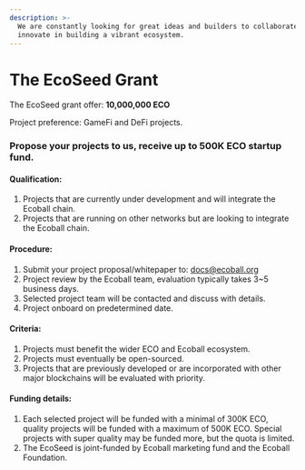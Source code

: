 ```yaml
---
description: >-
  We are constantly looking for great ideas and builders to collaborate and
  innovate in building a vibrant ecosystem.
---
```


# The EcoSeed Grant

The EcoSeed grant offer: **10,000,000 ECO**

Project preference: GameFi and DeFi projects.



### Propose your projects to us, receive up to 500K ECO startup fund.

&#x20;

#### Qualification:

1. Projects that are currently under development and will integrate the Ecoball chain.
2. Projects that are running on other networks but are looking to integrate the Ecoball chain.

&#x20;

#### Procedure:

1. Submit your project proposal/whitepaper to: [docs@ecoball.org](mailto:docs@ecoball.org)
2. Project review by the Ecoball team, evaluation typically takes 3\~5 business days.
3. Selected project team will be contacted and discuss with details.
4. Project onboard on predetermined date.

&#x20;

#### Criteria:

1. Projects must benefit the wider ECO and Ecoball ecosystem.
2. Projects must eventually be open-sourced.
3. Projects that are previously developed or are incorporated with other major blockchains will be evaluated with priority.

&#x20;

#### Funding details:

1. Each selected project will be funded with a minimal of 300K ECO, quality projects will be funded with a maximum of 500K ECO. Special projects with super quality may be funded more, but the quota is limited.
2. The EcoSeed is joint-funded by Ecoball marketing fund and the Ecoball Foundation.

